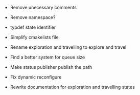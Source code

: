 - Remove unecessary comments
- Remove namespace?
- typdef state identifier
- Simplify cmakelists file
- Rename exploration and travelling to explore and travel

- Find a better system for queue size
- Make status publisher publish the path
- Fix dynamic reconfigure
- Rewrite documentation for exploration and travelling states
